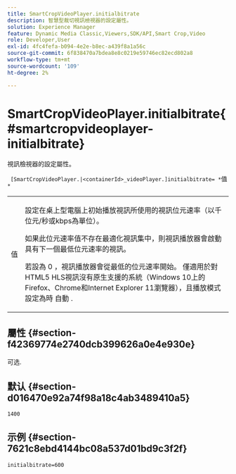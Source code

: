 ```yaml
---
title: SmartCropVideoPlayer.initialbitrate
description: 智慧型裁切視訊檢視器的設定屬性。
solution: Experience Manager
feature: Dynamic Media Classic,Viewers,SDK/API,Smart Crop,Video
role: Developer,User
exl-id: 4fc4fefa-b094-4e2e-b8ec-a439f8a1a56c
source-git-commit: 6f838470a7bdea8e8c0219e59746ec82ecd802a8
workflow-type: tm+mt
source-wordcount: '109'
ht-degree: 2%

---
```


# SmartCropVideoPlayer.initialbitrate{#smartcropvideoplayer-initialbitrate}

視訊檢視器的設定屬性。

` [SmartCropVideoPlayer.|<containerId>_videoPlayer.]initialbitrate= *`值`*`

<table id="table_C616483932C2482CA9794DDD7313FD7C"> 
 <tbody> 
  <tr> 
   <td colname="col1"> <p> <span class="codeph"> 值 </span> </p> </td> 
   <td colname="col2"> <p>設定在桌上型電腦上初始播放視訊所使用的視訊位元速率（以千位元/秒或kbps為單位）。 </p> <p>如果此位元速率值不存在最適化視訊集中，則視訊播放器會啟動具有下一個最低位元速率的視訊。 </p> <p>若設為 <span class="codeph"> 0 </span>，視訊播放器會從最低的位元速率開始。 僅適用於對HTML5 HLS視訊沒有原生支援的系統（Windows 10上的Firefox、Chrome和Internet Explorer 11瀏覽器），且播放模式設定為時 <span class="codeph"> 自動 </span>. </p> </td> 
  </tr> 
 </tbody> 
</table>

## 屬性 {#section-f42369774e2740dcb399626a0e4e930e}

可选.

## 默认 {#section-d016470e92a74f98a18c4ab3489410a5}

`1400`

## 示例 {#section-7621c8ebd4144bc08a537d01bd9c3f2f}

```
initialbitrate=600
```
